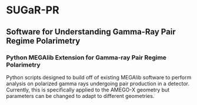 # SUGaR-PR
## Software for Understanding Gamma-Ray Pair Regime Polarimetry
### Python MEGAlib Extension for Gamma-ray Pair Regime Polarimetry
Python scripts designed to build off of existing MEGAlib software to perform analysis on polarized gamma rays undergoing pair production in a detector. Currently, this is specifically applied to the AMEGO-X geometry but parameters can be changed to adapt to different geometries.
